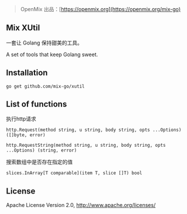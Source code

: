 > OpenMix 出品：[https://openmix.org](https://openmix.org/mix-go)

## Mix XUtil

一套让 Golang 保持甜美的工具。

A set of tools that keep Golang sweet.

## Installation

```
go get github.com/mix-go/xutil
```

## List of functions

执行http请求

```
http.Request(method string, u string, body string, opts ...Options) ([]byte, error)
```

```
http.RequestString(method string, u string, body string, opts ...Options) (string, error)
```

搜索数组中是否存在指定的值

```
slices.InArray[T comparable](item T, slice []T) bool
```

## License

Apache License Version 2.0, http://www.apache.org/licenses/
